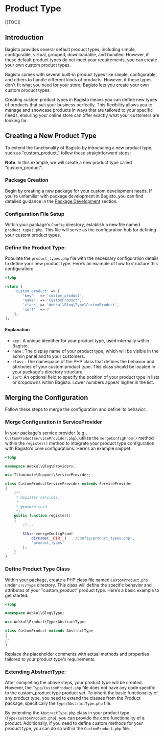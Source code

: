 # Product Type

[[TOC]]

## Introduction

Bagisto provides several default product types, including simple, configurable, virtual, grouped, downloadable, and bundled. However, if these default product types do not meet your requirements, you can create your own custom product types.

Bagisto comes with several built-in product types like simple, configurable, and others to handle different kinds of products. However, if these types don't fit what you need for your store, Bagisto lets you create your own custom product types.

Creating custom product types in Bagisto means you can define new types of products that suit your business perfectly. This flexibility allows you to manage and showcase products in ways that are tailored to your specific needs, ensuring your online store can offer exactly what your customers are looking for.

## Creating a New Product Type

To extend the functionality of Bagisto by introducing a new product type, such as "custom_product," follow these straightforward steps:

**Note**: In this example, we will create a new product type called "custom_product".

### Package Creation

Begin by creating a new package for your custom development needs. If you're unfamiliar with package development in Bagisto, you can find detailed guidance in the [Package Development](../packages) section.

### Configuration File Setup

Within your package's `Config` directory, establish a new file named `product_types.php`. This file will serve as the configuration hub for defining your custom product types.

### Define the Product Type:

Populate the `product_types.php` file with the necessary configuration details to define your new product type. Here’s an example of how to structure this configuration:

```php
<?php

return [
    'custom_product' => [
        'key'   => 'custom_product',
        'name'  => 'CustomProduct',
        'class' => 'Webkul\Blog\Type\CustomProduct',
        'sort'  => 7
    ],
];
```

#### Explanation

- `key` : A unique identifier for your product type, used internally within Bagisto.
- `name` : The display name of your product type, which will be visible in the admin panel and to your customers.
- `class` : The namespace of the PHP class that defines the behavior and attributes of your custom product type. This class should be located in your package's directory structure.
- `sort`: An optional field to specify the position of your product type in lists or dropdowns within Bagisto. Lower numbers appear higher in the list.

## Merging the Configuration

Follow these steps to merge the configuration and define its behavior:

### Merge Configuration in ServiceProvider

In your package's service provider (e.g., `CustomProductServiceProvider.php`), utilize the `mergeConfigFrom()` method within the `register()` method to integrate your product type configuration with Bagisto's core configurations. Here's an example snippet:

```php
<?php

namespace Webkul\Blog\Providers;

use Illuminate\Support\ServiceProvider;

class CustomProductServiceProvider extends ServiceProvider
{
    /**
     * Register services.
     *
     * @return void
     */
    public function register()
    {
        //...

        $this->mergeConfigFrom(
            dirname(__DIR__) . '/Config/product_types.php',
            'product_types'
        );
    }
}
```

### Define Product Type Class

Within your package, create a PHP class file named `CustomProduct.php` under `src/Type` directory. This class will define the specific behavior and attributes of your "custom_product" product type. Here’s a basic example to get started:

```php
<?php

namespace Webkul\Blog\Type;

use Webkul\Product\Type\AbstractType;

class CustomProduct extends AbstractType
{
//
}
```

Replace the placeholder comments with actual methods and properties tailored to your product type's requirements.

### Extending AbstractType:

After completing the above steps, your product type will be created. However, the `Type/CustomProduct.php` file does not have any code specific to the custom_product type product yet. To inherit the basic functionality of any product type, you need to extend the classes from the Product package, specifically the `type/AbstractType.php` file.

By extending the `AbstractType.php` class in your product type (`Type/CustomProduct.php`), you can provide the core functionality of a product. Additionally, if you need to define custom methods for your product type, you can do so within the `CustomProduct.php` file.
